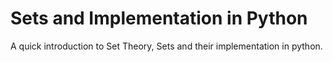 # Sets and Implementation in Python
A quick introduction to Set Theory, Sets and their implementation in python. 

